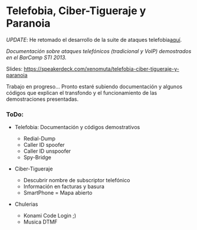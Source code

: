 Telefobia, Ciber-Tigueraje y Paranoia
=====================================

*UPDATE*: He retomado el desarrollo de la suite de ataques telefobia[aquí](https://github.com/xenomuta/telefobia).

*Documentación sobre ataques telefónicos (tradicional y VoIP) demostrados en el BarCamp STI 2013.*

Slides: https://speakerdeck.com/xenomuta/telefobia-ciber-tigueraje-y-paranoia

Trabajo en progreso...
Pronto estaré subiendo documentación y algunos códigos que explican el transfondo y 
el funcionamiento de las demostraciones presentadas.

### ToDo:

- Telefobia: Documentación y códigos demostrativos
  - Redial-Dump
  - Caller ID spoofer
  - Caller ID unspoofer
  - Spy-Bridge

- Ciber-Tigueraje
  - Descubrir nombre de subscriptor telefónico
  - Información en facturas y basura
  - SmartPhone = Mapa abierto

- Chulerias
  - Konami Code Login  ;)
  - Musica DTMF

